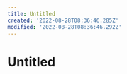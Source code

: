 ```yaml
---
title: Untitled
created: '2022-08-28T08:36:46.285Z'
modified: '2022-08-28T08:36:46.292Z'
---
```


# Untitled

